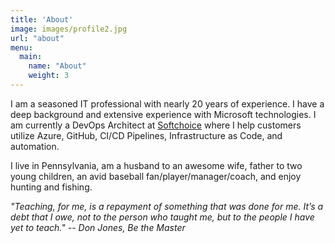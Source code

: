 ```yaml
---
title: 'About'
image: images/profile2.jpg
url: "about"
menu:
  main:
    name: "About"
    weight: 3
---
```


I am a seasoned IT professional with nearly 20 years of experience. I have a deep background and extensive experience with Microsoft technologies. I am currently a DevOps Architect at [Softchoice](https://www.softchoice.com) where I help customers utilize Azure, GitHub, CI/CD Pipelines, Infrastructure as Code, and automation.

I live in Pennsylvania, am a husband to an awesome wife, father to two young children, an avid baseball fan/player/manager/coach, and enjoy hunting and fishing.

*"Teaching, for me, is a repayment of something that was done for me. It’s a debt that I owe, not to the person who taught me, but to the people I have yet to teach." -- Don Jones, Be the Master*
